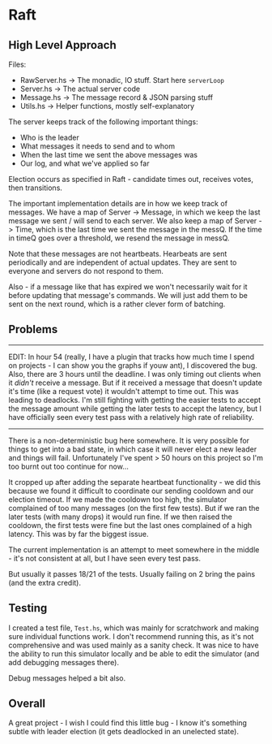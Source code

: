Raft
====

High Level Approach
-------------------

Files:
- RawServer.hs -> The monadic, IO stuff. Start here `serverLoop`
- Server.hs -> The actual server code
- Message.hs -> The message record & JSON parsing stuff
- Utils.hs -> Helper functions, mostly self-explanatory

The server keeps track of the following important things:
- Who is the leader
- What messages it needs to send and to whom
- When the last time we sent the above messages was
- Our log, and what we've applied so far

Election occurs as specified in Raft - candidate times out, receives votes, then transitions.

The important implementation details are in how we keep track of messages. We have a map of Server -> Message,
in which we keep the last message we sent / will send to each server. We also keep a map of Server -> Time, which is the
last time we sent the message in the messQ. If the time in timeQ goes over a threshold, we resend the message
in messQ.

Note that these messages are not heartbeats. Hearbeats are sent periodically and are independent of actual updates.
They are sent to everyone and servers do not respond to them.

Also - if a message like that has expired we won't necessarily wait for it before updating that message's commands. We will just add them to be sent on the next round, which is a rather clever form of batching.

Problems
--------

*******
EDIT: In hour 54 (really, I have a plugin that tracks how much time I spend on projects - I can show you the graphs if youw ant), I discovered the bug. Also, there are 3 hours until the deadline. I was only timing out clients when it *didn't* receive a message. But if it received a message that doesn't update it's time (like a request vote) it wouldn't attempt to time out. This was leading to deadlocks. I'm still fighting with getting the easier tests to accept the message amount while getting the later tests to accept the latency, but I have officially seen every test pass with a relatively high rate of reliability.
*******

There is a non-deterministic bug here somewhere. It is very possible for things to get into a bad state, in which case it will
never elect a new leader and things will fail. Unfortunately I've spent > 50 hours on this project so I'm too burnt out too continue for now...

It cropped up after adding the separate heartbeat functionality - we did this because we found it difficult to coordinate our sending cooldown and our election timeout. If we made the cooldown too high, the simulator complained of too many messages (on the first few tests). But if we ran the later tests (with many drops) it would run fine. If we then raised the cooldown, the first tests were fine but the last ones complained of a high latency. This was by far the biggest issue.

The current implementation is an attempt to meet somewhere in the middle - it's not consistent at all, but I have seen every test pass.

But usually it passes 18/21 of the tests. Usually failing on 2 bring the pains (and the extra credit).

Testing
-------
I created a test file, `Test.hs`, which was mainly for scratchwork and making sure individual functions work. I don't recommend running this, as it's not comprehensive and was used mainly as a sanity check. It was nice to have the ability to run this simulator locally and be able to edit the simulator (and add debugging messages there).

Debug messages helped a bit also.

Overall
-------

A great project - I wish I could find this little bug - I know it's something subtle with leader election (it gets deadlocked in an unelected state).
